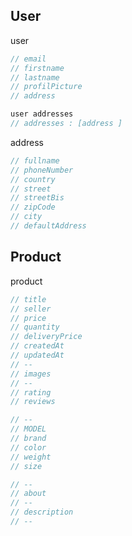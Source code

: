## User

user

```js
// email
// firstname
// lastname
// profilPicture
// address

user addresses
// addresses : [address ]
```

address

```js
// fullname
// phoneNumber
// country
// street
// streetBis
// zipCode
// city
// defaultAddress
```

## Product

product

```js
// title
// seller
// price
// quantity
// deliveryPrice
// createdAt
// updatedAt
// --
// images
// --
// rating
// reviews

// --
// MODEL
// brand
// color
// weight
// size

// --
// about
// --
// description
// --
```
